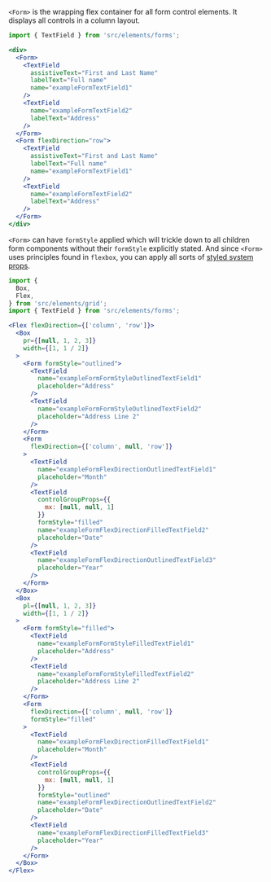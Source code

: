 `<Form>` is the wrapping flex container for all form control elements. It displays all controls in a column layout.

```jsx inside Markdown
import { TextField } from 'src/elements/forms';

<div>
  <Form>
    <TextField
      assistiveText="First and Last Name"
      labelText="Full name"
      name="exampleFormTextField1"
    />
    <TextField
      name="exampleFormTextField2"
      labelText="Address"
    />
  </Form>
  <Form flexDirection="row">
    <TextField
      assistiveText="First and Last Name"
      labelText="Full name"
      name="exampleFormTextField1"
    />
    <TextField
      name="exampleFormTextField2"
      labelText="Address"
    />
  </Form>
</div>
```

`<Form>` can have `formStyle` applied which will trickle down to all children form components without their `formStyle` explicitly stated.  And since `<Form>` uses principles found in `flexbox`, you can apply all sorts of [styled system props](https://styled-system.com/api).

```jsx inside Markdown
import {
  Box,
  Flex,
} from 'src/elements/grid';
import { TextField } from 'src/elements/forms';

<Flex flexDirection={['column', 'row']}>
  <Box
    pr={[null, 1, 2, 3]}
    width={[1, 1 / 2]}
  >
    <Form formStyle="outlined">
      <TextField
        name="exampleFormFormStyleOutlinedTextField1"
        placeholder="Address"
      />
      <TextField
        name="exampleFormFormStyleOutlinedTextField2"
        placeholder="Address Line 2"
      />
    </Form>
    <Form
      flexDirection={['column', null, 'row']}
    >
      <TextField
        name="exampleFormFlexDirectionOutlinedTextField1"
        placeholder="Month"
      />
      <TextField
        controlGroupProps={{
          mx: [null, null, 1]
        }}
        formStyle="filled"
        name="exampleFormFlexDirectionFilledTextField2"
        placeholder="Date"
      />
      <TextField
        name="exampleFormFlexDirectionOutlinedTextField3"
        placeholder="Year"
      />
    </Form>
  </Box>
  <Box
    pl={[null, 1, 2, 3]}
    width={[1, 1 / 2]}
  >
    <Form formStyle="filled">
      <TextField
        name="exampleFormFormStyleFilledTextField1"
        placeholder="Address"
      />
      <TextField
        name="exampleFormFormStyleFilledTextField2"
        placeholder="Address Line 2"
      />
    </Form>
    <Form
      flexDirection={['column', null, 'row']}
      formStyle="filled"
    >
      <TextField
        name="exampleFormFlexDirectionFilledTextField1"
        placeholder="Month"
      />
      <TextField
        controlGroupProps={{
          mx: [null, null, 1]
        }}
        formStyle="outlined"
        name="exampleFormFlexDirectionOutlinedTextField2"
        placeholder="Date"
      />
      <TextField
        name="exampleFormFlexDirectionFilledTextField3"
        placeholder="Year"
      />
    </Form>
  </Box>
</Flex>
```
